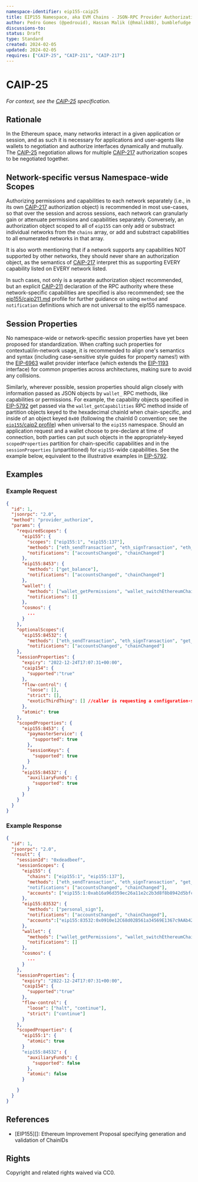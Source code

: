 ```yaml
---
namespace-identifier: eip155-caip25
title: EIP155 Namespace, aka EVM Chains - JSON-RPC Provider Authorization
author: Pedro Gomes (@pedrouid), Hassan Malik (@hmalik88), bumblefudge (@bumblefudge)
discussions-to: 
status: Draft
type: Standard
created: 2024-02-05
updated: 2024-02-05
requires: ["CAIP-25", "CAIP-211", "CAIP-217"]
---
```


# CAIP-25

_For context, see the [CAIP-25][] specification._

## Rationale

In the Ethereum space, many networks interact in a given application or session, and as such it is necessary for applications and user-agents like wallets to negotiation and authorize interfaces dynamically and mutually.
The [CAIP-25] negotiation allows for multiple [CAIP-217] authorization scopes to be negotiated together. 

## Network-specific versus Namespace-wide Scopes

Authorizing permissions and capabilities to each network separately (i.e., in its own [CAIP-217] authorization object) is recommended in most use-cases, so that over the session and across sessions, each network can granularly gain or attenuate permissions and capabilities separately. 
Conversely, an authorization object scoped to all of `eip155` can only add or substract individual networks from the `chains` array, or add and substract capabilities to all enumerated networks in that array.

It is also worth mentioning that if a network supports any capabilities NOT supported by other networks, they should never share an authorization object, as the semantics of [CAIP-217] interpret this as supporting EVERY capability listed on EVERY network listed.

In such cases, not only is a separate authorization object recommended, but an explicit [CAIP-211] declaration of the RPC authority where these network-specific capabilities are specified is also recommended;
see the [eip155/caip211.md](./caip211.md) profile for further guidance on using `method` and `notification` definitions which are not universal to the eip155 namespace.

## Session Properties

No namespace-wide or network-specific session properties have yet been proposed for standardization.
When crafting such properties for contextual/in-network usage, it is recommended to align one's semantics and syntax (including case-sensitive style guides for property names!) with the [EIP-6963] wallet provider interface (which extends the [EIP-1193] interface) for common properties across architectures, making sure to avoid any collisions.

Similarly, wherever possible, session properties should align closely with information passed as JSON objects by `wallet_` RPC methods, like capabilities or permissions. 
For example, the capability objects specified in [EIP-5792] get passed via the `wallet_getCapabilities` RPC method inside of partition objects keyed to the hexadecimal chainId when chain-specific, and inside of an object keyed `0x00` (following the chainId 0 convention; see the [`eip155`/caip2 profile](caip2)) when universal to the `eip155` namespace.
Should an application request and a wallet choose to pre-declare at time of connection, both parties can put such objects in the appropriately-keyed `scopedProperties` partition for chain-specific capabilities and in the `sessionProperties` (unpartitioned) for `eip155`-wide capabilities.
See the example below, equivalent to the illustrative examples in [EIP-5792].

## Examples

### Example Request

```json
{
  "id": 1,
  "jsonrpc": "2.0",
  "method": "provider_authorize",
  "params": {
    "requiredScopes": {
      "eip155": {
        "scopes": ["eip155:1", "eip155:137"],
        "methods": ["eth_sendTransaction", "eth_signTransaction", "eth_sign", "get_balance", "personal_sign"],
        "notifications": ["accountsChanged", "chainChanged"]
      },
      "eip155:8453": {
        "methods": ["get_balance"],
        "notifications": ["accountsChanged", "chainChanged"]
      },
      "wallet": {
        "methods": ["wallet_getPermissions", "wallet_switchEthereumChain", "wallet_creds_store", "wallet_creds_verify", "wallet_creds_issue", "wallet_creds_present", "wallet_getCapabilities"],
        "notifications": []
      },
      "cosmos": {
        ...
      }
    },
    "optionalScopes":{
      "eip155:84532": {
        "methods": ["eth_sendTransaction", "eth_signTransaction", "get_balance", "personal_sign"],
        "notifications": ["accountsChanged", "chainChanged"]
    },
    "sessionProperties": {
      "expiry": "2022-12-24T17:07:31+00:00",
      "caip154": {
        "supported":"true"
      },
      "flow-control": {
        "loose": [], 
        "strict": [], 
        "exoticThirdThing": [] //caller is requesting a configuration-set which the wallet will drop as unrecognized      
      },
      "atomic": true
    },
    "scopedProperties": {
      "eip155:8453": {
        "paymasterService": {
          "supported": true
        },
        "sessionKeys": {
          "supported": true
        }
      },
      "eip155:84532": {
        "auxiliaryFunds": {
          "supported": true
        }
      }
    }
  }
}
```

### Example Response

```json
{
  "id": 1,
  "jsonrpc": "2.0",
  "result": {
    "sessionId": "0xdeadbeef",
    "sessionScopes": {
      "eip155": {
        "chains": ["eip155:1", "eip155:137"],
        "methods": ["eth_sendTransaction", "eth_signTransaction", "get_balance", "eth_sign", "personal_sign"]
        "notifications": ["accountsChanged", "chainChanged"],
        "accounts": ["eip155:1:0xab16a96d359ec26a11e2c2b3d8f8b8942d5bfcdb", "eip155:137:0xab16a96d359ec26a11e2c2b3d8f8b8942d5bfcdb"]
      },
      "eip155:83532": {
        "methods": ["personal_sign"],
        "notifications": ["accountsChanged", "chainChanged"],
        "accounts":["eip155:83532:0x0910e12C68d02B561a34569E1367c9AAb42bd810"]
      },
      "wallet": {
        "methods": ["wallet_getPermissions", "wallet_switchEthereumChain", "wallet_getCapabilities"],
        "notifications": []
      },
      "cosmos": {
        ...
      }
    },      
    "sessionProperties": {
      "expiry": "2022-12-24T17:07:31+00:00",
      "caip154": {
        "supported":"true"
      },
      "flow-control": {
        "loose": ["halt", "continue"],
        "strict": ["continue"]
      }
    },
    "scopedProperties": {
      "eip155:1": {
        "atomic": true
      }
      "eip155:84532": {
        "auxiliaryFunds": {
          "supported": false
        },
        "atomic": false
      }

    }
  }
}
```

## References

- [EIP155][]: Ethereum Improvement Proposal specifying generation and validation of ChainIDs

[execution API]: https://github.com/ethereum/execution-apis?tab=readme-ov-file#execution-api-specification
[CAIP-2]: https://github.com/ChainAgnostic/CAIPs/blob/master/CAIPs/caip-2.md
[CAIP-10]: https://github.com/ChainAgnostic/CAIPs/blob/master/CAIPs/caip-10.md
[CAIP-19]: https://github.com/ChainAgnostic/CAIPs/blob/master/CAIPs/caip-19.md
[CAIP-25]: https://github.com/ChainAgnostic/CAIPs/blob/master/CAIPs/caip-25.md
[CAIP-211]: https://github.com/ChainAgnostic/CAIPs/blob/master/CAIPs/caip-211.md
[CAIP-217]: https://github.com/ChainAgnostic/CAIPs/blob/master/CAIPs/caip-217.md
[EIP]: https://eips.ethereum.org/EIPS/eip-1
[EIP-155]: https://eips.ethereum.org/EIPS/eip-155
[EIP-1193]: https://eips.ethereum.org/EIPS/eip-1193
[EIP-5792]: https://eips.ethereum.org/EIPS/eip-5792
[EIP-6963]: https://eips.ethereum.org/EIPS/eip-6963

## Rights

Copyright and related rights waived via CC0.
